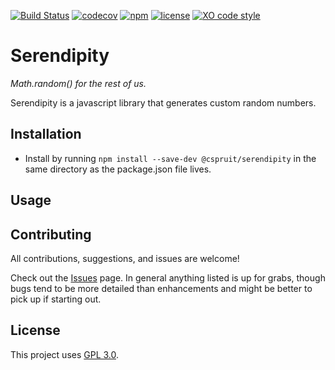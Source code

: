 [![Build Status](https://travis-ci.com/CassandraSpruit/Serendipity.svg?branch=master)](https://travis-ci.com/CassandraSpruit/Serendipity)
[![codecov](https://codecov.io/gh/CassandraSpruit/Serendipity/branch/master/graph/badge.svg)](https://codecov.io/gh/CassandraSpruit/Serendipity)
[![npm](https://img.shields.io/npm/v/@cspruit/serendipity)](https://www.npmjs.com/package/@cspruit/serendipity)
[![license](https://img.shields.io/github/license/CassandraSpruit/Serendipity)](https://github.com/CassandraSpruit/Serendipity/blob/master/LICENSE)
[![XO code style](https://img.shields.io/badge/code_style-XO-5ed9c7.svg)](https://github.com/xojs/xo)

# Serendipity
_Math.random() for the rest of us._

Serendipity is a javascript library that generates custom random numbers.

## Installation

- Install by running ```npm install --save-dev @cspruit/serendipity``` in the same directory as the package.json file lives.

## Usage


## Contributing
All contributions, suggestions, and issues are welcome!

Check out the [Issues](https://github.com/CassandraSpruit/Zephyr/issues) page. In general anything listed is up for grabs, though bugs tend to be more detailed than enhancements and might be better to pick up if starting out.

## License
This project uses [GPL 3.0](https://github.com/CassandraSpruit/Vivi/blob/master/LICENSE).
